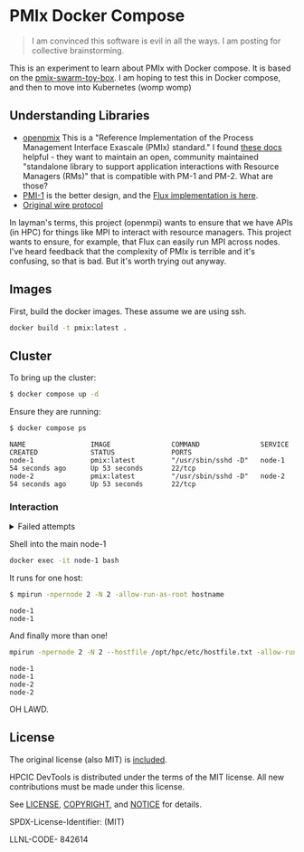 # PMIx Docker Compose

> I am convinced this software is evil in all the ways. I am posting for collective brainstorming.

This is an experiment to learn about PMIx with Docker compose. It is based on the [pmix-swarm-toy-box](https://github.com/jjhursey/pmix-swarm-toy-box).
I am hoping to test this in Docker compose, and then to move into Kubernetes (womp womp)

## Understanding Libraries

 - [openpmix](https://github.com/openpmix/openpmix) This is a "Reference Implementation of the Process Management Interface Exascale (PMIx) standard." I found [these docs](https://docs.openpmix.org/en/latest/) helpful - they want to maintain an open, community maintained "standalone library to support application interactions with Resource Managers (RMs)" that is compatible with PM-1 and PM-2. What are those?
 - [PMI-1](https://flux-framework.readthedocs.io/projects/flux-rfc/en/latest/spec_13.html) is the better design, and the [Flux implementation is here](https://github.com/flux-framework/flux-core/tree/master/src/common/libpmi).
 - [Original wire protocol](https://github.com/pmodels/mpich/blob/7c4361e1ee57b6c3f2c65f49a31a963ba9e6e672/src/pmi/src/pmi_wire.c)

In layman's terms, this project (openmpi) wants to ensure that we have APIs (in HPC) for things like MPI to interact with resource managers. This project wants to ensure, for example, that Flux can easily run MPI across nodes. I've heard feedback that the complexity of PMIx is terrible and it's confusing, so that is bad. But it's worth trying out anyway.

## Images

First, build the docker images. These assume we are using ssh.

```bash
docker build -t pmix:latest .
```

## Cluster

To bring up the cluster:

```bash
$ docker compose up -d
```

Ensure they are running:

```bash
$ docker compose ps
```
```console
NAME                IMAGE               COMMAND               SERVICE             CREATED             STATUS              PORTS
node-1              pmix:latest         "/usr/sbin/sshd -D"   node-1              54 seconds ago      Up 53 seconds       22/tcp
node-2              pmix:latest         "/usr/sbin/sshd -D"   node-2              54 seconds ago      Up 53 seconds       22/tcp
```

### Interaction

<details>

<summary>Failed attempts</summary>

Shell into the first node:

```bash
$ docker exec -it -u mpiuser -w /home/mpiuser --env COLUMNS=`tput cols` --env LINES=`tput lines`  node-1 bash
```

Verify your user:

```bash
[mpiuser@node-1 ~]$ whoami
mpiuser
```

Test running something:

```bash
env | grep PRRTE_MCA_prrte_default_hostfile
PRRTE_MCA_prrte_default_hostfile=/opt/hpc/etc/hostfile.txt
```
```bash
$ mpirun -npernode 2 hostname
```

This is the error I'm at:

```console
PRRTE_MCA_prrte_default_hostfile=/opt/hpc/etc/hostfile.txt
[mpiuser@node-1 ~]$ mpirun -npernode 2 hostname
[node-1:00044] mca_base_component_repository_open: unable to open mca_pmix_ext2x: /usr/lib64/openmpi/lib/openmpi/mca_pmix_ext2x.so: undefined symbol: pmix_value_load (ignored)
[node-1:00044] [[39080,0],0] ORTE_ERROR_LOG: Not found in file ess_hnp_module.c at line 320
--------------------------------------------------------------------------
It looks like orte_init failed for some reason; your parallel process is
likely to abort.  There are many reasons that a parallel process can
fail during orte_init; some of which are due to configuration or
environment problems.  This failure appears to be an internal failure;
here's some additional information (which may only be relevant to an
Open MPI developer):

  opal_pmix_base_select failed
  --> Returned value Not found (-13) instead of ORTE_SUCCESS
--------------------------------------------------------------------------
```

I also tried:

```bash
$ mpirun -N 2 --host node-1,node-2 hostname --enable-orterun-prefix-by-default
```

When I updated the Dockerfile to the current, not I get...

```bash
$ mpirun -N 2 --host node-1,node-2 hostname --enable-orterun-prefix-by-default
Segmentation fault (core dumped)
```

Is that progress? lol! Need to keep trying. Ok next build - I can shell in as root:

</details>

Shell into the main node-1

```bash
docker exec -it node-1 bash
```

It runs for one host:

```bash
$ mpirun -npernode 2 -N 2 -allow-run-as-root hostname
```
```console
node-1
node-1
```

And finally more than one!

```bash
mpirun -npernode 2 -N 2 --hostfile /opt/hpc/etc/hostfile.txt -allow-run-as-root hostname
```
```console
node-1
node-1
node-2
node-2
```

OH LAWD.

## License

The original license (also MIT) is [included](.github/LICENSE).

HPCIC DevTools is distributed under the terms of the MIT license.
All new contributions must be made under this license.

See [LICENSE](https://github.com/converged-computing/cloud-select/blob/main/LICENSE),
[COPYRIGHT](https://github.com/converged-computing/cloud-select/blob/main/COPYRIGHT), and
[NOTICE](https://github.com/converged-computing/cloud-select/blob/main/NOTICE) for details.

SPDX-License-Identifier: (MIT)

LLNL-CODE- 842614
